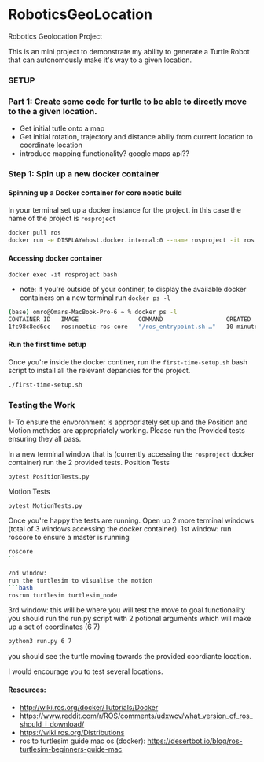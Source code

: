 # RoboticsGeoLocation
Robotics Geolocation Project

This is an mini project to demonstrate my ability to generate a Turtle Robot that can autonomously make it's way to a given location.


### SETUP
### Part 1: Create some code for turtle to be able to directly move to the a given location.
- Get initial tutle onto a map
- Get initial rotation, trajectory and distance abiliy from current location to coordinate location
- introduce mapping functionality? google maps api??

### Step 1: Spin up a new docker container
#### Spinning up a Docker container for core noetic build
In your terminal set up a docker instance for the project. in this case the name of the project is `rosproject`
```bash
docker pull ros
docker run -e DISPLAY=host.docker.internal:0 --name rosproject -it ros:noetic-ros-core bash
```

#### Accessing docker container
```
docker exec -it rosproject bash
```   
- note: if you're outside of your continer, to display the available docker containers on a new terminal run `docker ps -l`
```bash
(base) omro@Omars-MacBook-Pro-6 ~ % docker ps -l
CONTAINER ID   IMAGE                 COMMAND                  CREATED          STATUS          PORTS     NAMES
1fc98c8ed6cc   ros:noetic-ros-core   "/ros_entrypoint.sh …"   10 minutes ago   Up 10 minutes             rosproject
```

#### Run the first time setup
Once you're inside the docker continer, run the `first-time-setup.sh` bash script to install all the relevant depancies  for the project.
```bash
./first-time-setup.sh
```

### Testing the Work
1- To ensure the envoronment is appropriately set up and the Position and Motion methdos are appropriately working. Please run the Provided tests ensuring they all pass.

In a new terminal window that is (currently accessing the `rosproject` docker container) run the 2 provided tests.
Position Tests
```
pytest PositionTests.py
```
Motion Tests
```
pytest MotionTests.py
```

Once you're happy the tests are running.
Open up 2 more terminal windows (total of 3 windows accessing the docker container).
1st window:
run roscore to ensure a master is running
```bash
roscore
``

2nd window:
run the turtlesim to visualise the motion
```bash
rosrun turtlesim turtlesim_node 
```

3rd window:
this will be where you will test the move to goal functionality
you should run the run.py script with 2 potional arguments which will make up a set of coordinates (6 7)
```bash
python3 run.py 6 7
```
you should see the turtle moving towards the provided coordiante location.

I would encourage you to test several locations.



#### Resources: 
- http://wiki.ros.org/docker/Tutorials/Docker
- https://www.reddit.com/r/ROS/comments/udxwcv/what_version_of_ros_should_i_download/
- https://wiki.ros.org/Distributions
- ros to turtlesim guide mac os (docker): https://desertbot.io/blog/ros-turtlesim-beginners-guide-mac


